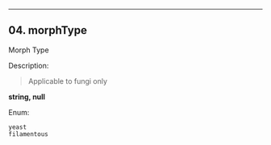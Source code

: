 ---
## 04. morphType
Morph Type  

Description:
> Applicable to fungi only  

**string, null**

Enum:

	yeast
	filamentous
